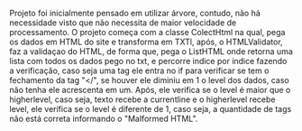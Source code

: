Projeto foi inicialmente pensado em utilizar árvore, contudo, não há necessidade visto que não necessita de maior velocidade de processamento.
O projeto começa com a classe ColectHtml na qual, pega os dados em HTML do site e transforma em TXTl, após, o HTMLValidator, faz a validaçao do HTML, de forma que, pega o ListHTML onde retorna uma lista com todos os dados pego no txt, e percorre indice por indice fazendo a verificação, caso seja uma tag ele entra no if para verificar se tem o fechamento da tag "</", se houver ele diminiu em 1 o level dos dados, caso não tenha ele acrescenta em um. Após, ele verifica se o level é maior que o higherlevel, caso seja, texto recebe a currentline e o higherlevel recebe level, ele verifica se o level é diferente de 1, caso seja, a quantidade de tags não está correta informando o "Malformed HTML".